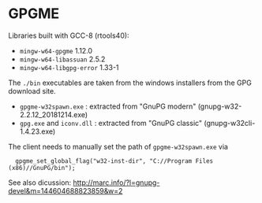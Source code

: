 # GPGME

Libraries built with GCC-8 (rtools40):

  - `mingw-w64-gpgme` 1.12.0
  - `mingw-w64-libassuan` 2.5.2
  - `mingw-w64-libgpg-error` 1.33-1

The `./bin` executables are taken from the windows installers from the GPG download site.

 - `gpgme-w32spawn.exe` : extracted from "GnuPG modern" (gnupg-w32-2.2.12_20181214.exe)
 - `gpg.exe` and `iconv.dll` : extracted from "GnuPG classic" (gnupg-w32cli-1.4.23.exe)

The client needs to manually set the path of `gpgme-w32spawn.exe` via

      gpgme_set_global_flag("w32-inst-dir", "C://Program Files (x86)//GnuPG/bin");

See also dicussion: http://marc.info/?l=gnupg-devel&m=144604688823859&w=2
